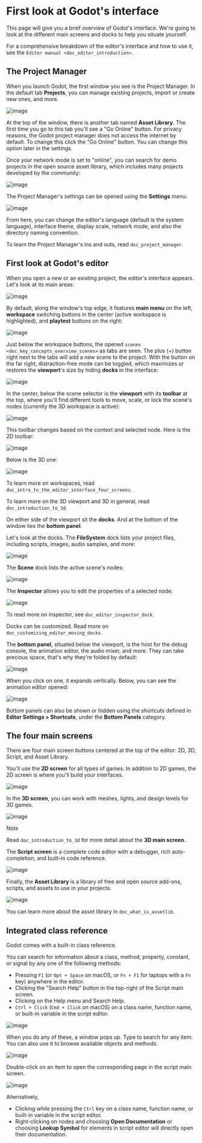 # First look at Godot's interface

This page will give you a brief overview of Godot's interface. We're
going to look at the different main screens and docks to help you
situate yourself.

For a comprehensive breakdown of the editor's interface and how to use
it, see the `Editor manual <doc_editor_introduction>`.

## The Project Manager

When you launch Godot, the first window you see is the Project Manager.
In the default tab **Projects**, you can manage existing projects,
import or create new ones, and more.

![image](img/editor_intro_project_manager.webp)

At the top of the window, there is another tab named **Asset Library**.
The first time you go to this tab you'll see a "Go Online" button. For
privacy reasons, the Godot project manager does not access the internet
by default. To change this click the "Go Online" button. You can change
this option later in the settings.

Once your network mode is set to "online", you can search for demo
projects in the open source asset library, which includes many projects
developed by the community:

![image](img/editor_intro_project_templates.webp)

The Project Manager's settings can be opened using the **Settings**
menu:

![image](img/editor_intro_settings.webp)

From here, you can change the editor's language (default is the system
language), interface theme, display scale, network mode, and also the
directory naming convention.

To learn the Project Manager's ins and outs, read `doc_project_manager`.

## First look at Godot's editor

When you open a new or an existing project, the editor's interface
appears. Let's look at its main areas:

![image](img/editor_intro_editor_empty.webp)

By default, along the window's top edge, it features **main menu** on
the left, **workspace** switching buttons in the center (active
workspace is highlighted), and **playtest** buttons on the right:

![image](img/editor_intro_top_menus.webp)

Just below the workspace buttons, the opened
`scenes <doc_key_concepts_overview_scenes>` as tabs are seen. The plus
(+) button right next to the tabs will add a new scene to the project.
With the button on the far right, distraction-free mode can be toggled,
which maximizes or restores the **viewport**'s size by hiding **docks**
in the interface:

![image](img/editor_intro_scene_selector.webp)

In the center, below the scene selector is the **viewport** with its
**toolbar** at the top, where you'll find different tools to move,
scale, or lock the scene's nodes (currently the 3D workspace is active):

![image](img/editor_intro_3d_viewport.webp)

This toolbar changes based on the context and selected node. Here is the
2D toolbar:

![image](img/editor_intro_toolbar_2d.webp)

Below is the 3D one:

![image](img/editor_intro_toolbar_3d.webp)

To learn more on workspaces, read
`doc_intro_to_the_editor_interface_four_screens`.

To learn more on the 3D viewport and 3D in general, read
`doc_introduction_to_3d`.

On either side of the viewport sit the **docks**. And at the bottom of
the window lies the **bottom panel**.

Let's look at the docks. The **FileSystem** dock lists your project
files, including scripts, images, audio samples, and more:

![image](img/editor_intro_filesystem_dock.webp)

The **Scene** dock lists the active scene's nodes:

![image](img/editor_intro_scene_dock.webp)

The **Inspector** allows you to edit the properties of a selected node:

![image](img/editor_intro_inspector_dock.webp)

To read more on inspector, see `doc_editor_inspector_dock`.

Docks can be customized. Read more on
`doc_customizing_editor_moving_docks`.

The **bottom panel**, situated below the viewport, is the host for the
debug console, the animation editor, the audio mixer, and more. They can
take precious space, that's why they're folded by default:

![image](img/editor_intro_bottom_panels.webp)

When you click on one, it expands vertically. Below, you can see the
animation editor opened:

![image](img/editor_intro_bottom_panel_animation.webp)

Bottom panels can also be shown or hidden using the shortcuts defined in
**Editor Settings &gt; Shortcuts**, under the **Bottom Panels**
category.

## The four main screens

There are four main screen buttons centered at the top of the editor:
2D, 3D, Script, and Asset Library.

You'll use the **2D screen** for all types of games. In addition to 2D
games, the 2D screen is where you'll build your interfaces.

![image](img/editor_intro_workspace_2d.webp)

In the **3D screen**, you can work with meshes, lights, and design
levels for 3D games.

![image](img/editor_intro_workspace_3d.webp)

Note

Read `doc_introduction_to_3d` for more detail about the **3D main
screen**.

The **Script screen** is a complete code editor with a debugger, rich
auto-completion, and built-in code reference.

![image](img/editor_intro_workspace_script.webp)

Finally, the **Asset Library** is a library of free and open source
add-ons, scripts, and assets to use in your projects.

![image](img/editor_intro_workspace_assetlib.webp)

You can learn more about the asset library in `doc_what_is_assetlib`.

## Integrated class reference

Godot comes with a built-in class reference.

You can search for information about a class, method, property,
constant, or signal by any one of the following methods:

-   Pressing `F1` (or `Opt + Space` on macOS, or `Fn + F1` for laptops
    with a `Fn` key) anywhere in the editor.
-   Clicking the "Search Help" button in the top-right of the Script
    main screen.
-   Clicking on the Help menu and Search Help.
-   `Ctrl + Click` (`Cmd + Click` on macOS) on a class name, function
    name, or built-in variable in the script editor.

![image](img/editor_intro_search_help_button.webp)

When you do any of these, a window pops up. Type to search for any item.
You can also use it to browse available objects and methods.

![image](img/editor_intro_search_help.webp)

Double-click on an item to open the corresponding page in the script
main screen.

![image](img/editor_intro_help_class_animated_sprite.webp)

Alternatively,

-   Clicking while pressing the `Ctrl` key on a class name, function
    name, or built-in variable in the script editor.
-   Right-clicking on nodes and choosing **Open Documentation** or
    choosing **Lookup Symbol** for elements in script editor will
    directly open their documentation.

